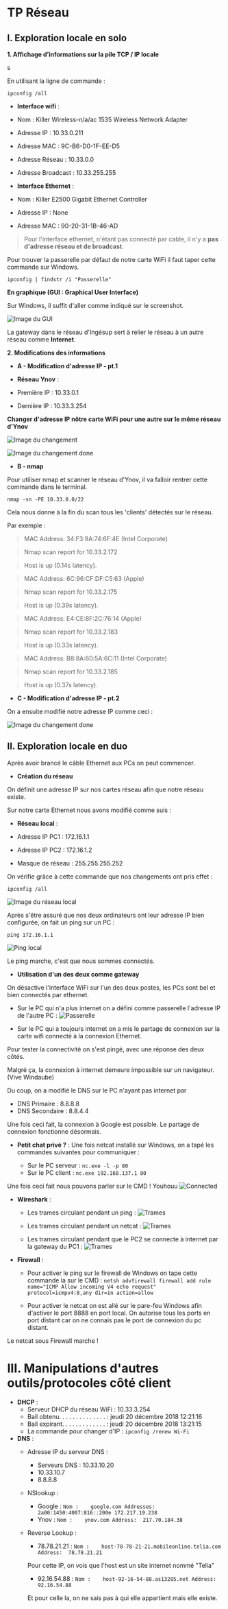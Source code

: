
# TP Réseau

## I. Exploration locale en solo

**1. Affichage d’informations sur la pile TCP / IP locale**
 
  s

En utilisant la ligne de commande :

  
  
`ipconfig /all`

*  **Interface wifi** :

* Nom : Killer Wireless-n/a/ac 1535 Wireless Network Adapter

* Adresse IP : 10.33.0.211

* Adresse MAC : 9C-B6-D0-1F-EE-D5

* Adresse Réseau : 10.33.0.0

* Adresse Broadcast : 10.33.255.255

  

*  **Interface Ethernet** :

* Nom : Killer E2500 Gigabit Ethernet Controller

* Adresse IP : None

* Adresse MAC : 90-20-31-1B-46-AD

  

> Pour l'interface ethernet, n'étant pas connecté par cable, il n'y a **pas d'adresse réseau et de broadcast**.

  

Pour trouver la passerelle par défaut de notre carte WiFi il faut taper cette commande sur Windows.

  
  

`ipconfig | findstr /i "Passerelle"`

  

**En graphique (GUI : Graphical User Interface)**

Sur Windows, il suffit d'aller comme indiqué sur le screenshot.

![Image du GUI](/images/ipmacgatewayGUI.PNG)

  

La gateway dans le réseau d'Ingésup sert à relier le réseau à un autre réseau comme **Internet**.

  

**2. Modifications des informations**

*  **A - Modification d'adresse IP - pt.1**

*  **Réseau Ynov** :

* Première IP : 10.33.0.1

* Dernière IP : 10.33.3.254

  

**Changer d'adresse IP nôtre carte WiFi pour une autre sur le même réseau d'Ynov**

![Image du changement](/images/changerip.PNG)

![Image du changement done](/images/changeripdone.PNG)

  

*  **B - nmap**

  
  

Pour utiliser nmap et scanner le réseau d'Ynov, il va falloir rentrer cette commande dans le terminal.

  
  

`nmap -sn -PE 10.33.0.0/22`

  
  

Cela nous donne à la fin du scan tous les 'clients' détectés sur le réseau.

  

Par exemple :

> MAC Address: 34:F3:9A:74:6F:4E (Intel Corporate)

  
  

> Nmap scan report for 10.33.2.172

  
  

> Host is up (0.14s latency).

  
  

> MAC Address: 6C:96:CF:DF:C5:63 (Apple)

  

> Nmap scan report for 10.33.2.175

  

> Host is up (0.39s latency).

  

> MAC Address: E4:CE:8F:2C:76:14 (Apple)

  

> Nmap scan report for 10.33.2.183

  

> Host is up (0.33s latency).

  

> MAC Address: B8:8A:60:5A:6C:11 (Intel Corporate)

  

> Nmap scan report for 10.33.2.185

  

> Host is up (0.37s latency).

  

*  **C - Modification d'adresse IP - pt.2**

  
  

On a ensuite modifié notre adresse IP comme ceci :

![Image du changement done](/images/modifieripgateway.PNG)

  

## II. Exploration locale en duo

  

Après avoir brancé le câble Ethernet aux PCs on peut commencer.

*  **Création du réseau**

  
On définit une adresse IP sur nos cartes réseau afin que notre réseau existe.

Sur notre carte Ethernet nous avons modifié comme suis :

*  **Réseau local** :

* Adresse IP PC1 : 172.16.1.1

* Adresse IP PC2 : 172.16.1.2

* Masque de réseau : 255.255.255.252

  
  

On vérifie grâce à cette commande que nos changements ont pris effet :

  
  

`ipconfig /all`

  
  

![Image du réseau local](/images/duo_changeip.PNG)

  
  

Après s'être assuré que nos deux ordinateurs ont leur adresse IP bien configurée, on fait un ping sur un PC :

  
  

`ping 172.16.1.1`

  

![Ping local](/images/pinglocal.PNG)

  
  

Le ping marche, c'est que nous sommes connectés.

*  **Utilisation d'un des deux comme gateway**

On désactive l'interface WiFi sur l'un des deux postes,
les PCs sont bel et bien connectés par ethernet.
* Sur le PC qui n'a plus internet on a défini comme passerelle l'adresse IP de l'autre PC :
![Passerelle](/images/duo_connected.PNG)

* Sur le PC qui a toujours internet on a mis le partage de connexion sur la carte wifi connecté à la connexion Ethernet.

Pour tester la connectivité on s'est pingé, avec une réponse des deux côtés.

Malgré ça, la connexion à internet demeure impossible sur un navigateur. (Vive Windaube) 

Du coup, on a modifié le DNS sur le PC n'ayant pas internet par 
* DNS Primaire : 8.8.8.8
* DNS Secondaire : 8.8.4.4

Une fois ceci fait, la connexion à Google est possible.
Le partage de connexion fonctionne désormais.

*  **Petit chat privé ?** :
Une fois netcat installé sur Windows, on a tapé les commandes suivantes pour communiquer :

	* Sur le PC serveur : `nc.exe -l -p 80`
	* Sur le PC client : `nc.exe 192.168.137.1 80`
	
Une fois ceci fait nous pouvons parler sur le CMD ! Youhouu
![Connected](/images/duo_netcat.PNG)

*  **Wireshark** :
	* Les trames circulant pendant un ping :
![Trames](/images/duo_wping.PNG)

	* Les trames circulant pendant un netcat :
![Trames](/images/duo_wnetcat.PNG)

	* Les trames circulant pendant que le PC2 se connecte à internet par la gateway du PC1 :
![Trames](/images/duo_wgateway.PNG)

*  **Firewall** :
	* Pour activer le ping sur le firewall de Windows on tape cette commande la sur le CMD :
`netsh advfirewall firewall add rule name="ICMP Allow incoming V4 echo request" protocol=icmpv4:8,any dir=in action=allow`

	* Pour activer le netcat on est allé sur le pare-feu Windows afin d'activer le port 8888 en port local.
On autorise tous les ports en port distant car on ne connais pas le port de connexion du pc distant.

Le netcat sous Firewall marche !

# III. Manipulations d'autres outils/protocoles côté client

*  **DHCP** :
	* Serveur DHCP du réseau WiFi : 10.33.3.254
	* Bail obtenu. . . . . . . . . . . . . . : jeudi 20 décembre 2018 12:21:16
    * Bail expirant. . . . . . . . . . . . . : jeudi 20 décembre 2018 13:21:15
	* La commande pour changer d'IP : `ipconfig /renew Wi-Fi`
* **DNS** :
	* Adresse IP du serveur DNS : 
		* Serveurs DNS : 10.33.10.20
		* 10.33.10.7
   		* 8.8.8.8
	* NSlookup :
		* Google : `Nom :    google.com
		Addresses:  2a00:1450:4007:816::200e
          172.217.19.238`
		* Ynov : `Nom :    ynov.com
		Address:  217.70.184.38`
	* Reverse Lookup :
		* 78.78.21.21 :
		`Nom :    host-78-78-21-21.mobileonline.telia.com
		Address:  78.78.21.21`

		
		Pour cette IP, on vois que l'host est un site internet nommé "Telia" 

		* 92.16.54.88 :
		`Nom :    host-92-16-54-88.as13285.net
		Address:  92.16.54.88` 


		Et pour celle la, on ne sais pas à qui elle appartient mais elle existe.

